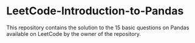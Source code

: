 # LeetCode-Introduction-to-Pandas
This repository contains the solution to the 15 basic questions on Pandas available on LeetCode by the owner of the repository.
